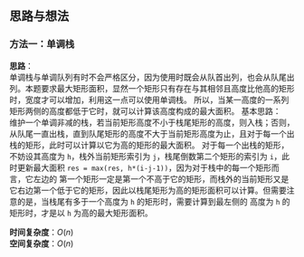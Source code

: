## 思路与想法
### 方法一：单调栈
**思路**：  
单调栈与单调队列有时不会严格区分，因为使用时既会从队首出列，也会从队尾出列。本题要求最大矩形面积，显然一个矩形只有存在与其相邻且高度比他高的矩形时，宽度才可以增加，利用这一点可以使用单调栈。
所以，当某一高度的一系列矩形两侧的高度都低于它时，就可以计算该高度构成的最大面积。
基本思路：  
维护一个单调非减的栈，若当前矩形高度不小于栈尾矩形的高度，则入栈；否则，从队尾一直出栈，直到队尾矩形的高度不大于当前矩形高度为止，且对于每一个出栈的矩形，此时可以计算以它为高的矩形的最大面积。
对于每一个出栈的矩形，不妨设其高度为 `h`，栈外当前矩形索引为 `j`，栈尾倒数第二个矩形的索引为 `i`，此时更新最大面积 `res = max(res, h*(i-j-1))`，因为对于栈中的每一个矩形而言，它左边的
第一个矩形一定是第一个不高于它的矩形，而栈外的当前矩形又是它右边第一个低于它的矩形，因此以栈尾矩形为高的矩形面积可以计算。但需要注意的是，当栈尾有多于一个高度为 `h` 的矩形时，需要计算到最左侧的
高度为 `h` 的矩形时，才是以 `h` 为高的最大矩形面积。

**时间复杂度**：*O*(*n*)  
**空间复杂度**：*O*(*n*)
